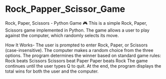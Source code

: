# Rock_Papper_Scissor_Game
Rock, Paper, Scissors - Python Game 🎮
This is a simple Rock, Paper, Scissors game implemented in Python. The game allows a user to play against the computer, which randomly selects its move.

How It Works-
	The user is prompted to enter Rock, Paper, or Scissors (case-insensitive).
 	The computer makes a random choice from the three options.
	The program determines the winner based on standard game rules:
	Rock beats Scissors
	Scissors beat Paper
	Paper beats Rock
	The game continues until the user types Q to quit.
At the end, the program displays the total wins for both the user and the computer.
